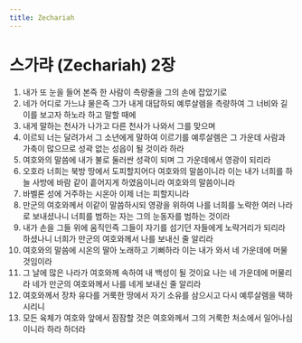 ```yaml
---
title: Zechariah
---
```


# 스가랴 (Zechariah) 2장
1. 내가 또 눈을 들어 본즉 한 사람이 측량줄을 그의 손에 잡았기로
1. 네가 어디로 가느냐 물은즉 그가 내게 대답하되 예루살렘을 측량하여 그 너비와 길이를 보고자 하노라 하고 말할 때에
1. 내게 말하는 천사가 나가고 다른 천사가 나와서 그를 맞으며
1. 이르되 너는 달려가서 그 소년에게 말하여 이르기를 예루살렘은 그 가운데 사람과 가축이 많으므로 성곽 없는 성읍이 될 것이라 하라
1. 여호와의 말씀에 내가 불로 둘러싼 성곽이 되며 그 가운데에서 영광이 되리라
1. 오호라 너희는 북방 땅에서 도피할지어다 여호와의 말씀이니라 이는 내가 너희를 하늘 사방에 바람 같이 흩어지게 하였음이니라 여호와의 말씀이니라
1. 바벨론 성에 거주하는 시온아 이제 너는 피할지니라
1. 만군의 여호와께서 이같이 말씀하시되 영광을 위하여 나를 너희를 노략한 여러 나라로 보내셨나니 너희를 범하는 자는 그의 눈동자를 범하는 것이라
1. 내가 손을 그들 위에 움직인즉 그들이 자기를 섬기던 자들에게 노략거리가 되리라 하셨나니 너희가 만군의 여호와께서 나를 보내신 줄 알리라
1. 여호와의 말씀에 시온의 딸아 노래하고 기뻐하라 이는 내가 와서 네 가운데에 머물 것임이라
1. 그 날에 많은 나라가 여호와께 속하여 내 백성이 될 것이요 나는 네 가운데에 머물리라 네가 만군의 여호와께서 나를 네게 보내신 줄 알리라
1. 여호와께서 장차 유다를 거룩한 땅에서 자기 소유를 삼으시고 다시 예루살렘을 택하시리니
1. 모든 육체가 여호와 앞에서 잠잠할 것은 여호와께서 그의 거룩한 처소에서 일어나심이니라 하라 하더라